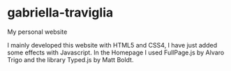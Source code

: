 # gabriella-traviglia
My personal website

I mainly developed this website with HTML5 and CSS4, I have just added some effects with Javascript. 
In the Homepage I used FullPage.js by Alvaro Trigo and the library Typed.js by Matt Boldt.


